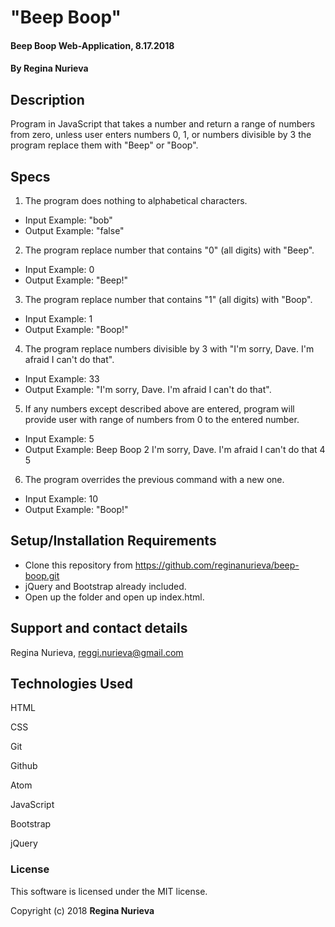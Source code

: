 # "Beep Boop"

#### Beep Boop Web-Application, 8.17.2018

#### By Regina Nurieva

## Description

Program in JavaScript that takes a number and return a range of numbers from zero, unless user enters numbers 0, 1, or numbers divisible by 3 the program replace them with "Beep" or "Boop".

## Specs
1. The program does nothing to alphabetical characters.
  * Input Example: "bob"
  * Output Example: "false"
2. The program replace number that contains "0" (all digits) with "Beep".
  * Input Example: 0
  * Output Example: "Beep!"
3. The program replace number that contains "1" (all digits) with "Boop".
  * Input Example: 1
  * Output Example: "Boop!"
4. The program replace numbers divisible by 3 with "I'm sorry, Dave. I'm afraid I can't do that".
  * Input Example: 33
  * Output Example: "I'm sorry, Dave. I'm afraid I can't do that".
5. If any numbers except described above are entered, program will provide user with range of numbers from 0 to the entered number.
  * Input Example: 5
  * Output Example: Beep Boop 2 I'm sorry, Dave. I'm afraid I can't do that 4 5
6. The program overrides the previous command with a new one.
  * Input Example: 10
  * Output Example: "Boop!"

## Setup/Installation Requirements

* Clone this repository from https://github.com/reginanurieva/beep-boop.git
* jQuery and Bootstrap already included.
* Open up the folder and open up index.html.

## Support and contact details

Regina Nurieva, reggi.nurieva@gmail.com

## Technologies Used

HTML

CSS

Git

Github

Atom

JavaScript

Bootstrap

jQuery

### License

This software is licensed under the MIT license.

Copyright (c) 2018 **Regina Nurieva**
